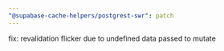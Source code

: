 ```yaml
---
"@supabase-cache-helpers/postgrest-swr": patch
---
```


fix: revalidation flicker due to undefined data passed to mutate

